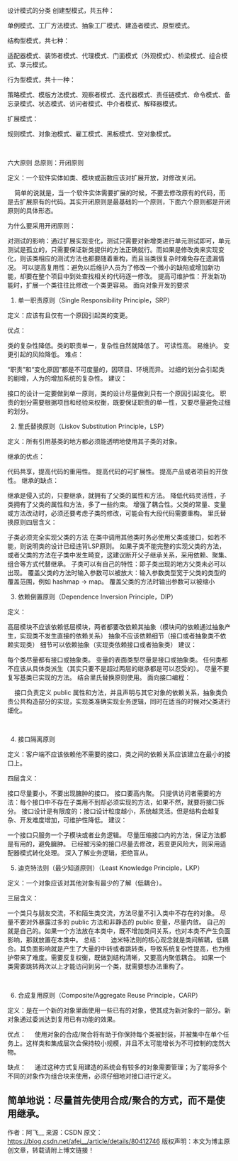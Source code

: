 设计模式的分类
创建型模式，共五种：

单例模式、工厂方法模式、抽象工厂模式、建造者模式、原型模式。

结构型模式，共七种：

适配器模式、装饰者模式、代理模式、门面模式（外观模式）、桥梁模式、组合模式、享元模式。

行为型模式，共十一种：

策略模式、模版方法模式、观察者模式、迭代器模式、责任链模式、命令模式、备忘录模式、状态模式、访问者模式、中介者模式、解释器模式。

扩展模式：

规则模式、对象池模式、雇工模式、黑板模式、空对象模式。

 

六大原则
总原则：开闭原则

定义：一个软件实体如类、模块或函数应该对扩展开放，对修改关闭。

    简单的说就是，当一个软件实体需要扩展的时候，不要去修改原有的代码，而是去扩展原有的代码。其实开闭原则是最基础的一个原则，下面六个原则都是开闭原则的具体形态。

为什么要采用开闭原则：

对测试的影响：通过扩展实现变化，测试只需要对新增类进行单元测试即可，单元测试是孤立的，只需要保证新类提供的方法正确就行。而如果是修改类来实现变化，则该类相应的测试方法也都要随着重构，而且当类很复杂时难免存在遗漏情况。
可以提高复用性：避免以后维护人员为了修改一个微小的缺陷或增加新功能，却要在整个项目中到处查找相关的代码逐一修改。
提高可维护性：开发新功能时，扩展一个类往往比修改一个类更容易。
面向对象开发的要求
 

1. 单一职责原则（Single Responsibility Principle，SRP）

定义：应该有且仅有一个原因引起类的变更。

优点：

类的复杂性降低。类的职责单一，复杂性自然就降低了。
可读性高。
易维护。
变更引起的风险降低。
难点：

“职责”和“变化原因”都是不可度量的，因项目、环境而异。
过细的划分会引起类的剧增，人为的增加系统的复杂性。
建议：

接口的设计一定要做到单一原则，类的设计尽量做到只有一个原因引起变化。
职责的划分需要根据项目和经验来权衡，既要保证职责的单一性，又要尽量避免过细的划分。
 

2. 里氏替换原则（Liskov Substitution Principle，LSP）

定义：所有引用基类的地方都必须能透明地使用其子类的对象。

继承的优点：

代码共享，提高代码的重用性。
提高代码的可扩展性。
提高产品或者项目的开放性。
继承的缺点：

继承是侵入式的，只要继承，就拥有了父类的属性和方法。
降低代码灵活性，子类拥有了父类的属性和方法，多了一些约束。
增强了耦合性。父类的常量、变量或方法改动时，必须还要考虑子类的修改，可能会有大段代码需要重构。
里氏替换原则四层含义：

子类必须完全实现父类的方法
在类中调用其他类时务必使用父类或接口，如若不能，则说明类的设计已经违背LSP原则。
如果子类不能完整的实现父类的方法，或者父类的方法在子类中发生畸变，这建议断开父子继承关系，采用依赖、聚集、组合等方式代替继承。
子类可以有自己的特性：即子类出现的地方父类未必可以出现。
覆盖父类的方法时输入参数可以被放大：输入参数类型宽于父类的类型的覆盖范围，例如 hashmap -> map。
覆盖父类的方法时输出参数可以被缩小
 

3. 依赖倒置原则（Dependence Inversion Principle，DIP）

定义：

高层模块不应该依赖低层模块，两者都要改依赖其抽象（模块间的依赖通过抽象产生，实现类不发生直接的依赖关系）
抽象不应该依赖细节（接口或者抽象类不依赖实现类）
细节可以依赖抽象（实现类依赖接口或者抽象类）
建议：

每个类尽量都有接口或抽象类。
变量的表面类型尽量是接口或抽象类。
任何类都不应该从具体类派生（其实只要不是超过两层的继承都是可以忍受的）。
尽量不要复写基类已实现的方法。
结合里氏替换原则使用。
面向接口编程：

    接口负责定义 public 属性和方法，并且声明与其它对象的依赖关系，抽象类负责公共构造部分的实现，实现类准确实现业务逻辑，同时在适当的时候对父类进行细化。

 

4. 接口隔离原则

定义：客户端不应该依赖他不需要的接口，类之间的依赖关系应该建立在最小的接口上。

四层含义：

接口尽量要小，不要出现臃肿的接口。
接口要高内聚。
只提供访问者需要的方法：每个接口中不存在子类用不到却必须实现的方法，如果不然，就要将接口拆分。
接口设计是有限度的：接口设计粒度越小，系统越灵活。但是结构会越复杂、开发难度增加，可维护性降低。
建议：

一个接口只服务一个子模块或者业务逻辑。
尽量压缩接口内的方法，保证方法都是有用的，避免臃肿。
已经被污染的接口尽量去修改，若变更风险大，则采用适配器模式转化处理。
深入了解业务逻辑，拒绝盲从。
 

5. 迪克特法则（最少知道原则）（Least Knowledge Principle，LKP）

定义：一个对象应该对其他对象有最少的了解（低耦合）。

三层含义：

一个类只与朋友交流，不和陌生类交流，方法尽量不引入类中不存在的对象。
尽量不要对外暴露过多的 public 方法和非静态的 public 变量，尽量内敛。
自己的就是自己的。如果一个方法放在本类中，既不增加类间关系，也对本类不产生负面影响，那就放置在本类中。
总结：
    迪米特法则的核心观念就是类间解耦，低耦合。其负面影响就是产生了大量的中转或者跳转类，导致系统复杂性提高，也为维护带来了难度。需要反复权衡，既做到结构清晰，又要高内聚低耦合。
如果一个类需要跳转两次以上才能访问到另一个类，就需要想办法重构了。

 

6. 合成复用原则（Composite/Aggregate Reuse Principle，CARP）

定义：是在一个新的对象里面使用一些已有的对象，使其成为新对象的一部分。新对象通过委派达到复用已有功能的效果。

优点：
    使用对象的合成/聚合将有助于你保持每个类被封装，并被集中在单个任务上。这样类和集成层次会保持较小规模，并且不太可能增长为不可控制的庞然大物。

缺点：
    通过这种方式复用建造的系统会有较多的对象需要管理；为了能将多个不同的对象作为组合块来使用，必须仔细地对接口进行定义。

简单地说：尽量首先使用合成/聚合的方式，而不是使用继承。
--------------------- 
作者：阿飞__ 
来源：CSDN 
原文：https://blog.csdn.net/afei__/article/details/80412746 
版权声明：本文为博主原创文章，转载请附上博文链接！